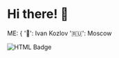 # Hi there! :wave:

ME: {
':boy:': Ivan Kozlov
':ru:': Moscow

![HTML Badge](https://img.shields.io/badge/Know-HTML-yellow)

